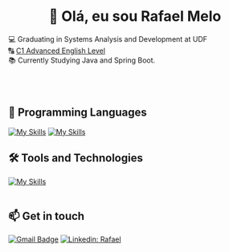 <h1 align="center">👋 Olá, eu sou Rafael Melo</h1>

<p align="left">
  💻 Graduating in Systems Analysis and Development at UDF <br>
  🔠 <a href="https://cert.efset.org/fZ46xL" rel="nofollow">C1 Advanced English Level</a> <br>
  📚 Currently Studying Java and Spring Boot.
</p><br><br>


## 🚀 Programming Languages
[![My Skills](https://skillicons.dev/icons?i=java)](https://skillicons.dev) [![My Skills](https://skillicons.dev/icons?i=php)](https://skillicons.dev)


## 🛠️ Tools and Technologies
[![My Skills](https://skillicons.dev/icons?i=idea,mysql,git,github)](https://skillicons.dev)<br><br>

## 📫 Get in touch

[![Gmail Badge](https://img.shields.io/badge/-{rafaelmelodev23@gmail.com}-006bed?style=flat-square&logo=Gmail&logoColor=white&link=mailto:{SeuEmail})](mailto:{SeuEmail})
[![Linkedin: Rafael](https://img.shields.io/badge/-rafaelmelo-blue?style=flat-square&logo=Linkedin&logoColor=white&link=https://www.linkedin.com/in/devellenias/)](https://www.linkedin.com/in/rafael-melo-souza/)
<br><br>
